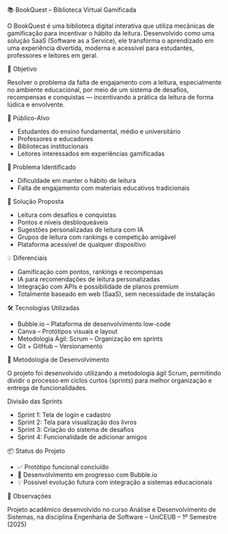   📚 BookQuest – Biblioteca Virtual Gamificada

O BookQuest é uma biblioteca digital interativa que utiliza mecânicas de gamificação para incentivar o hábito da leitura. Desenvolvido como uma solução SaaS (Software as a Service), ele transforma o aprendizado em uma experiência divertida, moderna e acessível para estudantes, professores e leitores em geral.


 🎯 Objetivo

Resolver o problema da falta de engajamento com a leitura, especialmente no ambiente educacional, por meio de um sistema de desafios, recompensas e conquistas — incentivando a prática da leitura de forma lúdica e envolvente.


 🧩 Público-Alvo

- Estudantes do ensino fundamental, médio e universitário
- Professores e educadores
- Bibliotecas institucionais
- Leitores interessados em experiências gamificadas


 🤔 Problema Identificado

- Dificuldade em manter o hábito de leitura
- Falta de engajamento com materiais educativos tradicionais


 🚀 Solução Proposta

- Leitura com desafios e conquistas
- Pontos e níveis desbloqueáveis
- Sugestões personalizadas de leitura com IA
- Grupos de leitura com rankings e competição amigável
- Plataforma acessível de qualquer dispositivo


 💡 Diferenciais

- Gamificação com pontos, rankings e recompensas
- IA para recomendações de leitura personalizadas
- Integração com APIs e possibilidade de planos premium
- Totalmente baseado em web (SaaS), sem necessidade de instalação


 🛠️ Tecnologias Utilizadas

- Bubble.io – Plataforma de desenvolvimento low-code
- Canva – Protótipos visuais e layout
- Metodologia Ágil: Scrum – Organização em sprints
- Git + GitHub – Versionamento



 🧪 Metodologia de Desenvolvimento

O projeto foi desenvolvido utilizando a metodologia ágil Scrum, permitindo dividir o processo em ciclos curtos (sprints) para melhor organização e entrega de funcionalidades.

   Divisão das Sprints

- Sprint 1: Tela de login e cadastro  
- Sprint 2: Tela para visualização dos livros  
- Sprint 3: Criação do sistema de desafios  
- Sprint 4: Funcionalidade de adicionar amigos


 📦 Status do Projeto

- ✅ Protótipo funcional concluído
- 🚧 Desenvolvimento em progresso com Bubble.io
- 💡 Possível evolução futura com integração a sistemas educacionais



 📎 Observações

Projeto acadêmico desenvolvido no curso Análise e Desenvolvimento de Sistemas, na disciplina Engenharia de Software – UniCEUB – 1º Semestre (2025)


